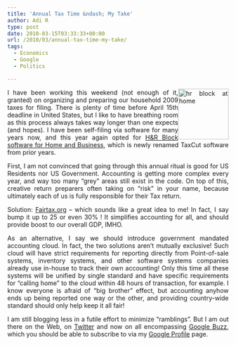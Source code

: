 ```yaml
---
title: 'Annual Tax Time &ndash; My Take'
author: Adi R
type: post
date: 2010-03-15T03:33:33+00:00
url: /2010/03/annual-tax-time-my-take/
tags:
  - Economics
  - Google
  - Politics

---
```

<p align="justify">
  <a href="http://www.amazon.com/dp/product/B002SR4S1K/?tag=craftonia-20" target="_blank"><img style="border-bottom: 0px; border-left: 0px; display: inline; margin-left: 0px; border-top: 0px; margin-right: 0px; border-right: 0px" title="hr block at home" border="0" alt="hr block at home" align="right" src="/uploads/2010/03/hrblockathome.jpg?resize=115%2C115" width="115" height="115" data-recalc-dims="1" /></a> I have been working this weekend (not enough of it, granted) on organizing and preparing our household 2009 taxes for filing. There is plenty of time before April 15th deadline in United States, but I like to have breathing room as this process always takes way longer than one expects (and hopes). I have been self-filing via software for many years now, and this year again opted for <a href="http://www.amazon.com/dp/product/B002SR4S1K/?tag=craftonia-20" target="_blank">H&R Block software for Home and Business</a>, which is newly renamed TaxCut software from prior years.
</p>

<p align="justify">
  First, I am not convinced that going through this annual ritual is good for US Residents nor US Government. Accounting is getting more complex every year, and way too many “grey” areas still exist in the code. On top of this, creative return preparers often taking on “risk” in your name, because ultimately each of us is fully responsible for their Tax return.
</p>

<p align="justify">
  Solution: <a href="http://fairtax.org" target="_blank">Fairtax.org</a> &#8211; which sounds like a great idea to me! In fact, I say bump it up to 25 or even 30% ! It simplifies accounting for all, and should provide boost to our overall GDP, IMHO.
</p>

<p align="justify">
  As an alternative, I say we should introduce government mandated accounting cloud. In fact, the two solutions aren’t mutually exclusive! Such cloud will have strict requirements for reporting directly from Point-of-sale systems, inventory systems, and other software systems companies already use in-house to track their own accounting! Only this time all these systems will be unified by single standard and have specific requirements for “calling home” to the cloud within 48 hours of transaction, for example. I know everyone is afraid of “big brother” effect, but accounting anyhow ends up being reported one way or the other, and providing country-wide standard should only help keep it all fair!
</p>

<p align="justify">
  I am still blogging less in a futile effort to minimize “ramblings”. But I am out there on the Web, on <a href="http://twitter.com/adir1" target="_blank">Twitter</a> and now on all encompassing <a href="http://buzz.google.com" target="_blank">Google Buzz</a>, which you should be able to subscribe to via my <a href="http://www.google.com/profiles/adir1a" target="_blank">Google Profile</a> page.
</p>